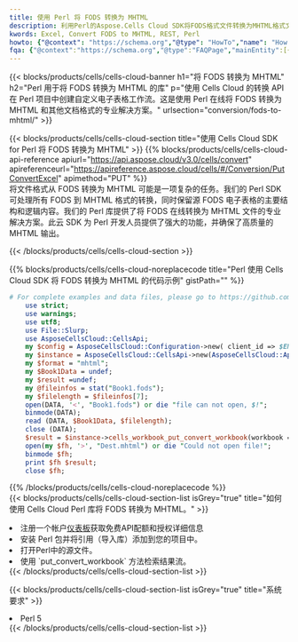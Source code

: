 ```yaml
---
title: 使用 Perl 将 FODS 转换为 MHTML
description: 利用Perl的Aspose.Cells Cloud SDK将FODS格式文件转换为MHTML格式文件。
kwords: Excel, Convert FODS to MHTML, REST, Perl
howto: {"@context": "https://schema.org","@type": "HowTo","name": "How to convert FODS to MHTML using the Cells Cloud Perl library.","description": "How to convert FODS to MHTML using the Cells Cloud Perl library.","image": {"@type": "ImageObject"},"url": "/perl/conversion/fods-to-mhtml/","step": [{ "@type": "HowToStep","name": "How to convert FODS to MHTML using the Cells Cloud Perl library. step 1", "image": {"@type": "ImageObject",},"url": "/perl/conversion/fods-to-mhtml/","text": "Register an account at <a href='https://dashboard.aspose.cloud/'>Dashboard</a> to get free API quota & authorization details",},{ "@type": "HowToStep","name": "How to convert FODS to MHTML using the Cells Cloud Perl library. step 1", "image": {"@type": "ImageObject",},"url": "/perl/conversion/fods-to-mhtml/","text": "Install Perl package and add the reference (import the library) to your project.",},{ "@type": "HowToStep","name": "How to convert FODS to MHTML using the Cells Cloud Perl library. step 1", "image": {"@type": "ImageObject",},"url": "/perl/conversion/fods-to-mhtml/","text": "Open the source file in Perl.",},{ "@type": "HowToStep","name": "How to convert FODS to MHTML using the Cells Cloud Perl library. step 1", "image": {"@type": "ImageObject",},"url": "/perl/conversion/fods-to-mhtml/","text": "Use the `put_convert_workbook` method to retrieve the resulting stream.",}, ],"supply": {"@type": "HowToSupply","name": "document"},"tool": [{"@type": "HowToTool","name": "VIM, Visual Studio Code, Eclipse"},{"@type": "HowToTool","name": "Aspose Cells"}],"totalTime": "PT6M"}
fqa: {"@context":"https://schema.org","@type":"FAQPage","mainEntity":[{"@type":"Question","name":"Why convert file formats in C# using REST API?","acceptedAnswer":{"@type":"Answer","text":"Documents are encoded in many ways, and some files may be incompatible with the software you use. To open and read such files, just convert them to appropriate file formats.<br/><ol><li>Install .NET SDK and add the reference (import the library) to your project.</li><li>Open the source file in C# using REST API.</li><li>Call the PutConvertWorkbookRequest() method, passing an output filename with required extension.</li><li>Get the result of conversion as a separate file.</li></ol>"}},{"@type":"Question","name":"What file formats can I convert with your C# library?","acceptedAnswer":{"@type":"Answer","text":"We support a variety of file formats for conversion using .NET library, including XLSX, Excel, xls , PDF, CSV, HTML, Markdown, XML, PNG, JPG, TIFF, Json, TXT and many more."}},{"@type":"Question","name":"What is the maximum allowed file size for conversion using this .NET library?","acceptedAnswer":{"@type":"Answer","text":"There are no file size limits for format conversions using .NET library."}}]}
---
```

{{< blocks/products/cells/cells-cloud-banner h1="将 FODS 转换为 MHTML" h2="Perl 用于将 FODS 转换为 MHTML 的库" p="使用 Cells Cloud 的转换 API 在 Perl 项目中创建自定义电子表格工作流。这是使用 Perl 在线将 FODS 转换为 MHTML 和其他文档格式的专业解决方案。" urlsection="conversion/fods-to-mhtml/" >}}

{{< blocks/products/cells/cells-cloud-section title="使用 Cells Cloud SDK for Perl 将 FODS 转换为 MHTML" >}}
{{% blocks/products/cells/cells-cloud-api-reference apiurl="https://api.aspose.cloud/v3.0/cells/convert" apireferenceurl="https://apireference.aspose.cloud/cells/#/Conversion/PutConvertExcel" apimethod="PUT" %}}
<br/>
将文件格式从 FODS 转换为 MHTML 可能是一项复杂的任务。我们的 Perl SDK 可处理所有 FODS 到 MHTML 格式的转换，同时保留源 FODS 电子表格的主要结构和逻辑内容。我们的 Perl 库提供了将 FODS 在线转换为 MHTML 文件的专业解决方案。此云 SDK 为 Perl 开发人员提供了强大的功能，并确保了高质量的 MHTML 输出。

{{< /blocks/products/cells/cells-cloud-section >}}

{{% blocks/products/cells/cells-cloud-noreplacecode title="Perl 使用 Cells Cloud SDK 将 FODS 转换为 MHTML 的代码示例" gistPath="" %}}
 
```perl
# For complete examples and data files, please go to https://github.com/aspose-cells-cloud/aspose-cells-cloud-perl/
    use strict;
    use warnings;
    use utf8; 
    use File::Slurp;
    use AsposeCellsCloud::CellsApi;
    my $config = AsposeCellsCloud::Configuration->new( client_id => $ENV{'ProductClientId'}, client_secret => $ENV{'ProductClientSecret'});
    my $instance = AsposeCellsCloud::CellsApi->new(AsposeCellsCloud::ApiClient->new( $config));
    my $format = "mhtml";
    my $Book1Data = undef;
    my $result =undef;
    my @fileinfos = stat("Book1.fods");
    my $filelength = $fileinfos[7];
    open(DATA, '<', "Book1.fods") or die "file can not open, $!";
    binmode(DATA);
    read (DATA, $Book1Data, $filelength);
    close (DATA); 
    $result = $instance->cells_workbook_put_convert_workbook(workbook => $Book1Data, format => $format);
    open(my $fh, '>', "Dest.mhtml") or die "Could not open file!";
    binmode $fh;
    print $fh $result;
    close $fh;
```
 
{{% /blocks/products/cells/cells-cloud-noreplacecode %}}
<br/>
{{< blocks/products/cells/cells-cloud-section-list isGrey="true" title="如何使用 Cells Cloud Perl 库将 FODS 转换为 MHTML。" >}}
<li>注册一个帐户<a href="https://dashboard.aspose.cloud/">仪表板</a>获取免费API配额和授权详细信息</li>
<li>安装 Perl 包并将引用（导入库）添加到您的项目中。</li>
<li>打开Perl中的源文件。</li>
<li>使用 `put_convert_workbook` 方法检索结果流。</li>
{{< /blocks/products/cells/cells-cloud-section-list >}}

{{< blocks/products/cells/cells-cloud-section-list isGrey="true" title="系统要求" >}}
<li>Perl 5</li>
{{< /blocks/products/cells/cells-cloud-section-list >}}

